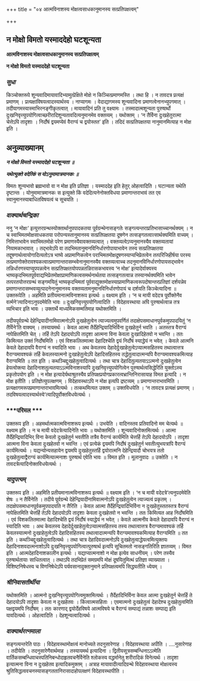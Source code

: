 +++
title = "०४ आत्मविनाशस्य मोक्षत्वसाधकानुमानस्य सत्प्रतिपक्षत्वम्"

+++


## न मोक्षो विमतो यस्माददेहो घटशून्यता

**आत्मविनाशस्य मोक्षत्वसाधकानुमानस्य सत्प्रतिपक्षत्वम्**

**न मोक्षो विमतो यस्माददेहो घटशून्यता**

### ***सुधा***

किञ्चोक्तरूपे शून्यवादिमायावादिभ्यामुत्प्रेक्षिते मोक्षे न किञ्चित्प्रमाणमस्ति । तथा हि । न तावदत्र प्रत्यक्षं प्रमाणम् । प्रत्यक्षाविषयत्वादस्यार्थस्य । नाप्यागमः । वेदाद्यागमस्य शून्यवादिना प्रमाणत्वेनानभ्युपगमात् । तदीयागमस्यास्माभिरनङ्गीकृतत्वात् । मायावादिनं प्रति तु वक्ष्यामः । तस्मादात्मशून्यता पुरुषार्थो दुःखनिवृत्त्युपयोगित्वाच्छरीरादिशून्यतावदित्यनुमानमेव वक्तव्यम् । यथोक्तम् । ‘न तैर्विना दुःखहेतुरात्मा चेत्तेऽपि तादृशाः । निर्दोषं द्वयमप्येवं वैराग्यं च द्वयोस्तत’ इति । तदिदं सत्प्रतिपक्षतया नानुमानमित्याह न मोक्ष इति ।

## **अनुव्याख्यानम्**

***न मोक्षो विमतो यस्माददेहो घटशून्यता ॥***

***यथेत्युक्ते वदेत्किं स योऽनुमामात्रमानकः ॥***

विमतः शून्यभावो ब्रह्मभावो वा न मोक्ष इति प्रतिज्ञा । यस्माददेह इति हेतुर् ओहत्वादिति । घटान्यता यथेति दृष्टान्तः । योनुमामात्रमानकः स इत्युक्ते किं वदेदित्यनेनोक्तविधया प्रमाणान्तराभावं तत एव स्वानुमानस्याबाधितविषयत्वं च सूचयति ।

### ***वाक्यार्थचन्द्रिका***

ननु ‘न मोक्षः’ इत्युत्तरग्रन्थस्योक्तार्थानुपपादकतया पूर्वग्रन्थेनासङ्गतेः सङ्गत्यन्तराप्रतिभासाच्चानर्थक्यम् । न च स्वाभिमतमोक्षसाधकतया परोपन्यस्तानुमानस्य सत्प्रतिपक्षतया दूषणेन तत्सङ्गतत्वात्सार्थक्यमिति वाच्यम् । निमित्ताभावेन स्वाभिमतमोक्षे परेण प्रमाणस्यैवावक्तव्यत्वात् । वक्तव्यत्वेऽप्यनुमानस्यैव वक्तव्यतायां नियामकाभावात् । तद्भावेऽपि वा तदभिमतानुमानविनिर्धारणोपायाभावेन तस्य सत्प्रतिपक्षतया तद्दूषणार्थत्वायोगादित्यतोऽत्र भाष्ये अप्रामाणिकत्वेन पराभिमतमोक्षदूषणस्याप्यभिप्रेतत्वेन तत्परिजिहीर्षया परस्य तत्प्रमाणोक्तेरावश्यकत्वात्प्रमाणान्तरासम्भवेनानुमानस्यैव वक्तव्यत्वाच्च तदनुमानविनिर्धारणोपायसद्भावेन तन्निर्धारणस्याप्युपपन्नत्वेन सत्प्रतिपक्षतयोपपन्नतन्निरासकभावस्य ‘न मोक्ष’ इत्यादेर्वाक्यस्य भाष्यकृदभिमतपूर्ववाद्यभिप्रेतमोक्षाप्रामाणिकत्वसमर्थनार्थतया तत्सङ्गतत्वान्न तस्यानर्थक्यमिति भावेन तत्परतयोत्तरग्रन्थं सङ्गमयितुं भाष्यकृदभिमतां पूर्ववाद्युक्तमोक्षस्याप्रामाणिकत्वरूपदोषान्तरप्रतिज्ञां दर्शयन्नेव प्रमाणान्तरासम्भवव्युत्पादनेनानुमानस्य वक्तव्यतामनुमानविनिर्धारणोपायं च दर्शयति किञ्चेत्यादिना ॥ उक्तरूपेति । अहमिति प्रतीयमानात्मविनाशरूप इत्यर्थः ॥ वक्ष्याम इति । ‘न च मायी वदेदत्र पूर्वोक्तेनैव वर्त्मने’त्यादिनाऽनुपदमेवेति भावः ॥ दुःखनिवृत्त्युपयोगित्वादिति । विदेहावस्थाया अपि पुरुषार्थत्वान्न तत्र व्यभिचार इति भावः । उक्तार्थे माध्यमिकसम्मतिमाह यथोक्तमिति ।

तदीयपूर्वग्रन्थे देहेन्द्रियादीनामिवात्मनोऽपि दुःखहेतुत्वेन त्याज्यत्वमुपवर्णितं तदाक्षेपसमाधानपूर्वकमुपपादयितुं ‘न तैर्विने’ति वाक्यम् । तस्यायमर्थः । केवल आत्मा तैर्देहेन्द्रियादिभिर्विना दुःखहेतुर्न भवति । अतस्तत्र वैराग्यं नापेक्षितमिति चेत् । तर्हि तेऽपि देहादयोऽपि तादृशा आत्मना विना केवला दुःखादिहेतवो न भवन्ति । ततः किमित्यत उक्तं निर्दोषमिति । एवं विशकलितमात्मा देहादिश्चेति द्वयं निर्दोषं स्याद्धेयं न भवेत् । केवले आत्मनि केवले देहादावपि वैराग्यं न स्यादिति भावः । अथ केवलस्य देहादेर्दुःखाहेतुत्वेऽप्यात्मसहितस्य तथात्वात्तत्र वैराग्यमावश्यकं तर्हि केवलस्यात्मनो दुःखाहेतुत्वेऽपि देहादिसहितस्य तद्धेतुत्वादात्मन्यपि वैराग्यमावश्यकमित्याह वैराग्यमिति ॥ तत इति । कथञ्चिद्दुःखहेतुत्वादित्यर्थः । तथा चात्र देहादितुल्यतयाऽऽत्मनो दुःखहेतुत्वेन हेयत्वोक्त्या देहादिनाशतुल्यतयाऽऽत्मविनाशस्यापि दुःखनिवृत्त्युपयोगित्वेन पुरुषार्थत्वसिद्धेरिति युक्तोऽस्य प्रकृतोपयोग इति । न मोक्ष इत्यादेर्यथाश्रुतस्यैव प्रतिपक्षप्रयोगप्रकारत्वभ्रान्तिनिरासायाह विमत इत्यादि । न मोक्ष इतीति । प्रतिज्ञेत्युपलक्षणम् । विदेहावस्थाऽपि न मोक्ष इत्यपि द्रष्टव्यम् ॥ प्रमाणान्तराभावमिति । प्रत्यक्षागमरूपप्रमाणान्तराभावमित्यर्थः । तत्कथमित्यत उक्तम् ॥ उक्तविधयेति । ‘न तावदत्र प्रत्यक्षं प्रमाणम् । तदविषयत्वादस्यार्थस्ये’त्यादिपूर्वोक्तविधयेत्यर्थः ।

### ***परिमल ***

उक्तरूप इति । अहमर्थात्मकात्मविनाशरूप इत्यर्थः । उभयेति । वादिनस्तव प्रतिवादिनो मम चेत्यर्थः ॥ वक्ष्याम इति । न च मायी वदेदत्रेत्यादिनेति भावः ॥ यथोक्तमिति । शून्यवादिनोक्तमित्यर्थः । आत्मा तैर्देहेन्द्रियादिभिर् विना केवलो दुःखहेतुर्न भवतीति तत्रैव वैराग्यं कार्यमिति चेत्तर्हि तेऽपि देहादयोऽपि । तादृशा आत्मना विना केवला दुःखहेतवो न भवन्ति । एवं प्रत्येकं द्वयमपि निर्दोषं दुःखहेतुर्न भवतीत्युभयत्रापि वैराग्यं कार्यमित्यर्थः । यद्यन्योन्यसहायेन द्वयमपि दुःखहेतुस्तर्हि द्वयोरात्मनि देहेन्द्रियादौ चोभयत्र ततो दुःखहेतुत्वाद्वैराग्यं कार्यमित्यात्मनाशः पुरुषार्थ एवेति भावः ॥ विमत इति । मूलानुवादः ॥ उक्तेति । न तावदत्रेत्यादिनोक्तविधयेत्यर्थः ।

### ***यादुपत्यम्***

उक्तरूप इति । अहमिति प्रतीयमानात्मविनाशरूप इत्यर्थः ॥ वक्ष्याम इति । ‘न च मायी वदेदत्रे’त्यनुपदमेवेति शेषः ॥ न तैर्विनेति । तदीये पूर्वग्रन्थे देहेन्द्रियादीनामिवात्मनोऽपि दुःखहेतुत्वेन त्याज्यत्वं प्रकृतम् । तदाक्षेपसमाधानपूर्वकमुपपादयति न तैरिति । केवल आत्मा तैर्देहेन्द्रियादिभिर्विना न दुःखहेतुस्ततस्तत्र वैराग्यं नापेक्षितमिति चेत्तर्हि तेऽपि देहादयोऽपि तादृशाः केवला दुःखहेतवो न भवन्ति । ततः किमित्यत आह निर्दोषमिति । एवं विशकलितमात्मा देहादिश्चेति द्वयं निर्दोषं स्याद्धेयं न भवेत् । केवले आत्मनीव केवले देहादावपि वैराग्यं न स्यादिति भावः । अथ केवलस्य देहादेर्दुःखाहेतुत्वेऽप्यात्मसहितस्य तस्य तथात्वात्तत्र वैराग्यमावश्यकं तर्हि केवलस्यात्मनो दुःखाहेतुत्वेऽपि देहादिसहितस्य तथात्वादात्मन्यपि वैराग्यमावश्यकमित्याह वैराग्यमिति ॥ तत इति । कथञ्चिद्दुःखहेतुत्वादित्यर्थः । तथा चात्र देहादिवदात्मनोऽपि दुःखहेतुत्वाद्धेयत्वमित्युक्तयः देहादिनाशवदात्मनाशोऽपि दुःखनिवृत्त्युपयोगित्वात्पुरुषार्थ इत्यपि सूचितमतो नासङ्गतिरिति ज्ञातव्यम् । विमत इति । आत्मदेहादिनाशकालीन इत्यर्थः । यद्याप्यात्मनाशो न मोक्ष इत्येव साधनीयम् । परेण तस्यैव पुरुषार्थतायाः साधितत्वात् । तथाऽपि तदभिप्रेतं समग्रमपि मोक्षं दूषयितुमित्थं प्रतिज्ञा व्याख्याता । विशिष्टनिषेधस्य च विणनिषेधेऽपि पर्यवसानादुक्तानुमाने प्रतिपक्षत्वमपि सिद्ध्यतीति ध्येयम् ।

### ***श्रीनिवासतीर्थीया***

यथोक्तमिति । आत्मनो दुःखनिवृत्त्युपयोगित्वमुक्तमित्यर्थः । तैर्देहादिभिर्विना केवल आत्मा दुःखहेतुर्न चेत्तर्हि ते देहादयोऽपि तादृशाः केवला न दुःखहेतवः । किंत्वात्मसहिताः । एवमात्मनो दुःखहेतुत्वं देहादेश्च दुःखहेतुत्वमिति पक्षद्वयमपि निर्दोषम् । ततः कारणाद् द्वयोर्देहविषये आत्मविषये च वैराग्यं सम्पाद्यं तन्नाशः सम्पाद्य इति यावदित्यर्थः । ओहत्वादिति । देहशून्यत्वादित्यर्थः ।

### ***वाक्यार्थरत्नमाला***

सङ्गत्यन्तरेति पाठः । विदेहावस्थामोक्षत्वं मानोच्यते तदनुसारेणाह । विदेहावस्थाया अपीति । ....नुसारेणाह । तदीयेति । तदनुसारेणैवार्थमाह । तस्यायमर्थ इत्यादिना । द्वितीयसूत्रसम्बन्धिनाऽऽत्मेति वार्तिकसम्बन्धिवाचस्पतिनिबन्धोदाहृतवचनैर्विनेति श्लोकस्य वद्धर्मानेतु शरीरादिकं विनेत्यर्थः । तादृशा इत्यात्मना विना न दुःखहेतव इत्यादिकमुक्तम् । अत्राह मायावादीत्यादिग्रन्थे विदेहावस्थाया मोक्षत्वस्य श्रुतिसिद्धत्ववचनस्यासङ्गततानिरासादाहोपलक्षणं विदेहावस्थापीति ।

